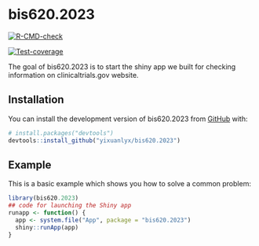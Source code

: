 
<!-- README.md is generated from README.Rmd. Please edit that file -->

# bis620.2023

<!-- badges: start -->

[![R-CMD-check](https://github.com/yixuanlyx/bis620.2023/actions/workflows/R-CMD-check.yaml/badge.svg)](https://github.com/yixuanlyx/bis620.2023/actions/workflows/R-CMD-check.yaml)
<!-- badges: end -->

<!-- badges: start -->

[![Test-coverage](https://github.com/yixuanlyx/bis620.2023/actions/workflows/test-coverage.yaml/badge.svg)](https://github.com/yixuanlyx/bis620.2023/actions/workflows/test-coverage.yaml)
<!-- badges: end -->

The goal of bis620.2023 is to start the shiny app we built for checking
information on clinicaltrials.gov website.

## Installation

You can install the development version of bis620.2023 from
[GitHub](https://github.com/) with:

``` r
# install.packages("devtools")
devtools::install_github("yixuanlyx/bis620.2023")
```

## Example

This is a basic example which shows you how to solve a common problem:

``` r
library(bis620.2023)
## code for launching the Shiny app
runapp <- function() {
  app <- system.file("App", package = "bis620.2023")
  shiny::runApp(app)
}
```
